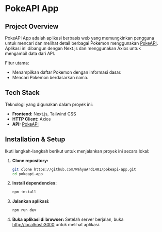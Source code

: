 # PokeAPI App

## Project Overview
PokeAPI App adalah aplikasi berbasis web yang memungkinkan pengguna untuk mencari dan melihat detail berbagai Pokemon menggunakan [PokeAPI](https://pokeapi.co/). Aplikasi ini dibangun dengan Next.js dan menggunakan Axios untuk mengambil data dari API.

Fitur utama:
- Menampilkan daftar Pokemon dengan informasi dasar.
- Mencari Pokemon berdasarkan nama.

## Tech Stack
Teknologi yang digunakan dalam proyek ini:
- **Frontend:** Next.js, Tailwind CSS
- **HTTP Client:** Axios
- **API:** [PokeAPI](https://pokeapi.co/)

## Installation & Setup
Ikuti langkah-langkah berikut untuk menjalankan proyek ini secara lokal:

1. **Clone repository:**
   ```bash
   git clone https://github.com/WahyuArd1401/pokeapi-app.git
   cd pokeapi-app
   ```

2. **Install dependencies:**
   ```bash
   npm install
   ```

3. **Jalankan aplikasi:**
   ```bash
   npm run dev
   ```

4. **Buka aplikasi di browser:**
   Setelah server berjalan, buka [http://localhost:3000](http://localhost:3000) untuk melihat aplikasi.

